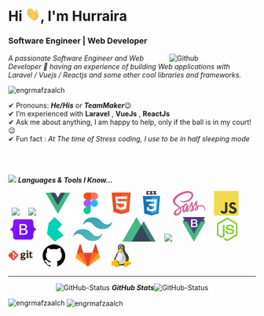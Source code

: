 <h1 align="left">Hi <img src="https://raw.githubusercontent.com/ABSphreak/ABSphreak/master/gifs/Hi.gif" width="30px">, I'm Hurraira</h1>
<h3 align="left">Software Engineer | Web Developer</h3>
<p align="left">
<img width="35%" align="right" alt="Github" src="https://user-images.githubusercontent.com/48678280/88862734-4903af80-d201-11ea-968b-9c939d88a37c.gif" />




<p align="left">
  <em>
  A passionate Software Engineer and Web Developer 🚀 having an experience of building Web applications with Laravel / Vuejs / Reactjs and some other cool libraries and frameworks.

  </em> 
  <br>

</p>

<p align="left"> <img src="https://komarev.com/ghpvc/?username=engrmafzaalch&color=0e75b6&style=flat-square&label=PROFILE+VIEWS" alt="engrmafzaalch" /> </p>



✔ Pronouns: ***He/His*** or ***TeamMaker***😉 <br>
✔ I’m experienced with **Laravel** , **VueJs** , **ReactJs**<br>
✔ Ask me about anything, I am happy to help, only if the ball is in my court!😉<br>
✔ Fun fact : *At The time of Stress coding, I use to be in half sleeping mode*<br><br><br><br>
 

<img src="https://media.giphy.com/media/ObNTw8Uzwy6KQ/giphy.gif" width="30px">&nbsp;***Languages & Tools I Know...***
<p align="left">
  <code> <img height="50" src="https://laravel.com/img/logomark.min.svg"> </code>
  <code> <img height="40" src="https://www.php.net//images/logos/new-php-logo.svg"> </code>
  <code> <img height="50" src="https://github.com/engrmafzaalch/engrmafzaalch/blob/main/vuejs.png"> </code>
  <code> <img height="50" src="https://github.com/engrmafzaalch/engrmafzaalch/blob/main/figma.webp"> </code>
  <code><img height="50" src="https://github.com/engrmafzaalch/engrmafzaalch/blob/main/html.png"></code>
  <code> <img height="50" src="https://github.com/engrmafzaalch/engrmafzaalch/blob/main/css.png"> </code>
  <code> <img height="50" src="https://github.com/engrmafzaalch/engrmafzaalch/blob/main/sass.svg"> </code>  
  <code> <img height="50" src="https://github.com/engrmafzaalch/engrmafzaalch/blob/main/js.png"> </code>
  <code> <img height="50" src="https://github.com/engrmafzaalch/engrmafzaalch/blob/main/bootstrap.png"> </code>
  <code> <img height="50" src="https://github.com/engrmafzaalch/engrmafzaalch/blob/main/bulma.svg"> </code>
  <code> <img height="50" src="https://github.com/engrmafzaalch/engrmafzaalch/blob/main/tailwin.png"> </code>
  <code> <img height="50" src="https://github.com/engrmafzaalch/engrmafzaalch/blob/main/nuxt-logo.png"> </code>
  <code> <img height="50" src="hhttps://github.com/engrmafzaalch/engrmafzaalch/blob/main/vuetify.png"> </code>
  <code> <img height="50" src="https://github.com/engrmafzaalch/engrmafzaalch/blob/main/bv.png"> </code>
  <code> <img height="50" src="https://github.com/engrmafzaalch/engrmafzaalch/blob/main/nodejs.webp"> </code>
   <code> <img height="50" src="https://github.com/engrmafzaalch/engrmafzaalch/blob/main/git.webp"> </code>
    <code> <img height="50" src="https://github.com/engrmafzaalch/engrmafzaalch/blob/main/github.png"> </code>
     <code> <img height="50" src="https://github.com/engrmafzaalch/engrmafzaalch/blob/main/gitlab-282507.webp"> </code>
     <code> <img height="50" src="https://github.com/engrmafzaalch/engrmafzaalch/blob/main/linux.png"> </code>
  <hr>
  <p align="center">
 <img src="https://media.giphy.com/media/8UHRm5oY4k4FDxq5QG/giphy.gif" width="30px" alt="GitHub-Status"/>&nbsp;<i><b>GitHub Stats</b></i><img src="https://media.giphy.com/media/8UHRm5oY4k4FDxq5QG/giphy.gif" width="30px" alt="GitHub-Status"/></p>
<p><img align="left" src="https://github-readme-stats.vercel.app/api/top-langs/?username=engrmafzaalch&hide=html,java&show_icons=true&locale=en&layout=compact&count_private=true" alt="engrmafzaalch" /></p>

<p>&nbsp;<img align="center" src="https://github-readme-stats.vercel.app/api/wakatime?username=engrmafzaalch" alt="engrmafzaalch" width="410" /></p>
